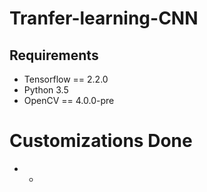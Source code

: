 # Tranfer-learning-CNN
##  Requirements
* Tensorflow == 2.2.0
* Python 3.5
* OpenCV == 4.0.0-pre

# Customizations Done
* -
